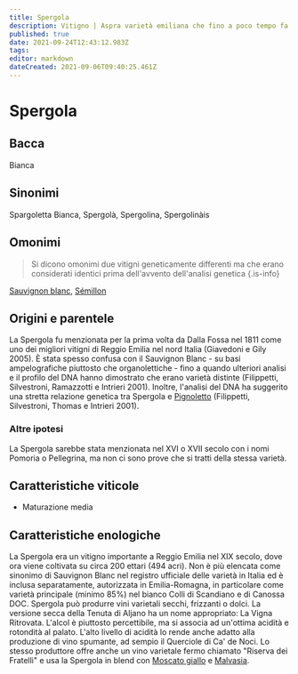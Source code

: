 ```yaml
---
title: Spergola
description: Vitigno | Aspra varietà emiliana che fino a poco tempo fa si pensava fosse Sauvignon Blanc.
published: true
date: 2021-09-24T12:43:12.983Z
tags: 
editor: markdown
dateCreated: 2021-09-06T09:40:25.461Z
---
```


# Spergola

## Bacca
Bianca

## Sinonimi
Spargoletta Bianca, Spergolà, Spergolina, Spergolinàis

## Omonimi
> Si dicono omonimi due vitigni geneticamente differenti ma che erano considerati identici prima dell'avvento dell'analisi genetica
{.is-info}

[Sauvignon blanc](/vitigni/Francia/sauvignon-blanc), [Sémillon](/vitigni/Francia/semillon)


## Origini e parentele
La Spergola fu menzionata per la prima volta da Dalla Fossa nel 1811 come uno dei migliori vitigni di Reggio Emilia nel nord Italia (Giavedoni e Gily 2005). È stata spesso confusa con il Sauvignon Blanc - su basi ampelografiche piuttosto che organolettiche - fino a quando ulteriori analisi e il profilo del DNA hanno dimostrato che erano varietà distinte (Filippetti, Silvestroni, Ramazzotti e Intrieri 2001). Inoltre, l'analisi del DNA ha suggerito una stretta relazione genetica tra Spergola e [Pignoletto](/vitigni/Italia/pignoletto) (Filippetti, Silvestroni, Thomas e Intrieri 2001).

### Altre ipotesi
La Spergola sarebbe stata menzionata nel XVI o XVII secolo con i nomi Pomoria o Pellegrina, ma non ci sono prove che si tratti della stessa varietà.

## Caratteristiche viticole

- Maturazione media

## Caratteristiche enologiche

La Spergola era un vitigno importante a Reggio Emilia nel XIX secolo, dove ora viene coltivata su circa 200 ettari (494 acri). Non è più elencata come sinonimo di Sauvignon Blanc nel registro ufficiale delle varietà in Italia ed è inclusa separatamente, autorizzata in Emilia-Romagna, in particolare come varietà principale (minimo 85%) nel bianco Colli di Scandiano e di Canossa DOC. Spergola può produrre vini varietali secchi, frizzanti o dolci. La versione secca della Tenuta di Aljano ha un nome appropriato: La Vigna Ritrovata. L'alcol è piuttosto percettibile, ma si associa ad un'ottima acidità e rotondità al palato. L'alto livello di acidità lo rende anche adatto alla produzione di vino spumante, ad sempio il Querciole di Ca' de Noci. Lo stesso produttore offre anche un vino varietale fermo chiamato "Riserva dei Fratelli" e usa la Spergola in blend con [Moscato giallo](/vitigni/Italia/moscato-giallo) e [Malvasia](/vitigni/Italia/malvasia).
